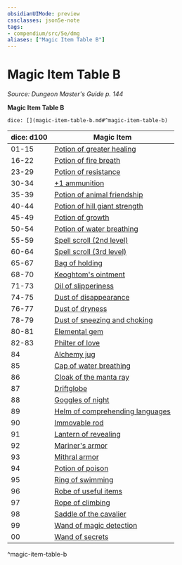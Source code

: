 ```yaml
---
obsidianUIMode: preview
cssclasses: json5e-note
tags:
- compendium/src/5e/dmg
aliases: ["Magic Item Table B"]
---
```

# Magic Item Table B
*Source: Dungeon Master's Guide p. 144* 

**Magic Item Table B**

`dice: [](magic-item-table-b.md#^magic-item-table-b)`

| dice: d100 | Magic Item |
|------------|------------|
| 01-15 | [Potion of greater healing](Mechanics/items/potion-of-greater-healing.md) |
| 16-22 | [Potion of fire breath](Mechanics/items/potion-of-fire-breath.md) |
| 23-29 | [Potion of resistance](Mechanics/items/potion-of-resistance-dmg.md) |
| 30-34 | [+1 ammunition](Mechanics/items/1-ammunition.md) |
| 35-39 | [Potion of animal friendship](Mechanics/items/potion-of-animal-friendship.md) |
| 40-44 | [Potion of hill giant strength](Mechanics/items/potion-of-hill-giant-strength.md) |
| 45-49 | [Potion of growth](Mechanics/items/potion-of-growth.md) |
| 50-54 | [Potion of water breathing](Mechanics/items/potion-of-water-breathing.md) |
| 55-59 | [Spell scroll (2nd level)](Mechanics/items/spell-scroll-2nd-level.md) |
| 60-64 | [Spell scroll (3rd level)](Mechanics/items/spell-scroll-3rd-level.md) |
| 65-67 | [Bag of holding](Mechanics/items/bag-of-holding.md) |
| 68-70 | [Keoghtom's ointment](Mechanics/items/keoghtoms-ointment.md) |
| 71-73 | [Oil of slipperiness](Mechanics/items/oil-of-slipperiness.md) |
| 74-75 | [Dust of disappearance](Mechanics/items/dust-of-disappearance.md) |
| 76-77 | [Dust of dryness](Mechanics/items/dust-of-dryness.md) |
| 78-79 | [Dust of sneezing and choking](Mechanics/items/dust-of-sneezing-and-choking.md) |
| 80-81 | [Elemental gem](Mechanics/items/elemental-gem-dmg.md) |
| 82-83 | [Philter of love](Mechanics/items/philter-of-love.md) |
| 84 | [Alchemy jug](Mechanics/items/alchemy-jug.md) |
| 85 | [Cap of water breathing](Mechanics/items/cap-of-water-breathing.md) |
| 86 | [Cloak of the manta ray](Mechanics/items/cloak-of-the-manta-ray.md) |
| 87 | [Driftglobe](Mechanics/items/driftglobe.md) |
| 88 | [Goggles of night](Mechanics/items/goggles-of-night.md) |
| 89 | [Helm of comprehending languages](Mechanics/items/helm-of-comprehending-languages.md) |
| 90 | [Immovable rod](Mechanics/items/immovable-rod.md) |
| 91 | [Lantern of revealing](Mechanics/items/lantern-of-revealing.md) |
| 92 | [Mariner's armor](Mechanics/items/mariners-armor.md) |
| 93 | [Mithral armor](Mechanics/items/mithral-armor.md) |
| 94 | [Potion of poison](Mechanics/items/potion-of-poison.md) |
| 95 | [Ring of swimming](Mechanics/items/ring-of-swimming.md) |
| 96 | [Robe of useful items](Mechanics/items/robe-of-useful-items.md) |
| 97 | [Rope of climbing](Mechanics/items/rope-of-climbing.md) |
| 98 | [Saddle of the cavalier](Mechanics/items/saddle-of-the-cavalier.md) |
| 99 | [Wand of magic detection](Mechanics/items/wand-of-magic-detection.md) |
| 00 | [Wand of secrets](Mechanics/items/wand-of-secrets.md) |
^magic-item-table-b